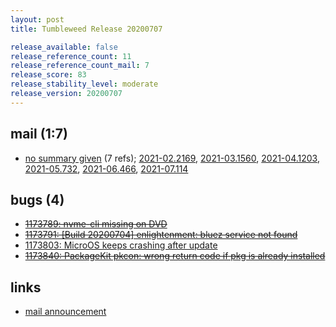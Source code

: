 ```yaml
---
layout: post
title: Tumbleweed Release 20200707

release_available: false
release_reference_count: 11
release_reference_count_mail: 7
release_score: 83
release_stability_level: moderate
release_version: 20200707
---
```


## mail (1:7)

- [no summary given](https://lists.opensuse.org/archives/list/factory@lists.opensuse.org/thread/ZDS4YKWVSAH2VVTSMCBBRXYJ5RFVEKHI) (7 refs); [2021-02.2169](https://lists.opensuse.org/archives/list/factory@lists.opensuse.org/thread/ZDS4YKWVSAH2VVTSMCBBRXYJ5RFVEKHI), [2021-03.1560](https://lists.opensuse.org/archives/list/factory@lists.opensuse.org/thread/ZDS4YKWVSAH2VVTSMCBBRXYJ5RFVEKHI), [2021-04.1203](https://lists.opensuse.org/archives/list/factory@lists.opensuse.org/thread/ZDS4YKWVSAH2VVTSMCBBRXYJ5RFVEKHI), [2021-05.732](https://lists.opensuse.org/archives/list/factory@lists.opensuse.org/thread/ZDS4YKWVSAH2VVTSMCBBRXYJ5RFVEKHI), [2021-06.466](https://lists.opensuse.org/archives/list/factory@lists.opensuse.org/thread/ZDS4YKWVSAH2VVTSMCBBRXYJ5RFVEKHI), [2021-07.114](https://lists.opensuse.org/archives/list/factory@lists.opensuse.org/thread/ZDS4YKWVSAH2VVTSMCBBRXYJ5RFVEKHI)

## bugs (4)

<!--more-->

- ~~[1173789: nvme-cli missing on DVD](https://bugzilla.opensuse.org/show_bug.cgi?id=1173789)~~
- ~~[1173791: \[Build 20200704\] enlightenment: bluez service not found](https://bugzilla.opensuse.org/show_bug.cgi?id=1173791)~~
- [1173803: MicroOS keeps crashing after update](https://bugzilla.opensuse.org/show_bug.cgi?id=1173803)
- ~~[1173840: PackageKit pkcon: wrong return code if pkg is already installed](https://bugzilla.opensuse.org/show_bug.cgi?id=1173840)~~



## links

- [mail announcement](https://lists.opensuse.org/archives/list/factory@lists.opensuse.org/thread/ZDS4YKWVSAH2VVTSMCBBRXYJ5RFVEKHI)
